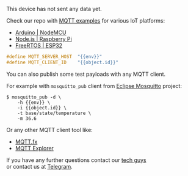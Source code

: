 
This device has not sent any data yet. &nbsp;  

Check our repo with [MQTT examples](https://github.com/Rightech/ric-examples/tree/master/mqtt#examples) for various IoT platforms:

* [Arduino | NodeMCU](https://github.com/Rightech/ric-examples/tree/master/mqtt/arduino)
* [Node.js | Raspberry Pi](https://github.com/Rightech/ric-examples/blob/master/mqtt/nodejs)
* [FreeRTOS | ESP32](https://github.com/Rightech/ric-examples/blob/master/mqtt/freertos)

```c
#define MQTT_SERVER_HOST  "{{env}}"
#define MQTT_CLIENT_ID    "{{object.id}}"
```

You can also publish some test payloads with any MQTT client.

For example with `mosquitto_pub` client from [Eclipse Mosquitto](https://mosquitto.org/download/) project:

```console
$ mosquitto_pub -d \
    -h {{env}} \
    -i {{object.id}} \
    -t base/state/temperature \
    -m 36.6
```

Or any other MQTT client tool like:
* [MQTT.fx](https://mqttfx.jensd.de/)
* [MQTT Explorer](https://mqtt-explorer.com/)

If you have any further questions contact our [tech guys](mailto:development@rightech.io?subject=Telematic%20protocols&body=Im%20interested%20in%20mqtt%20devices)  
or contact us at [Telegram](https://t.me/rightech_iot).
